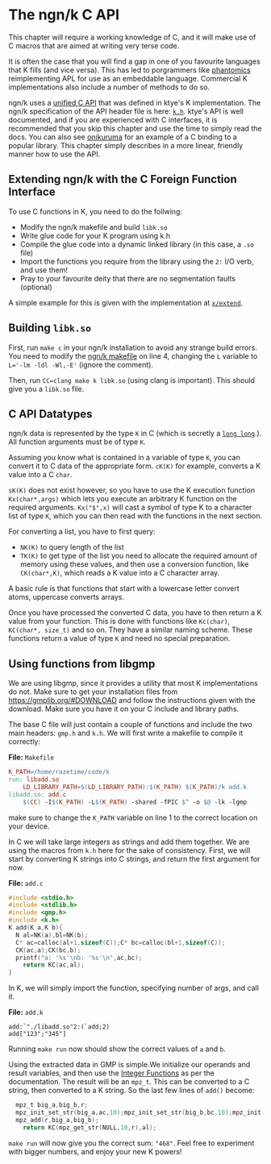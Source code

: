 # The ngn/k C API

This chapter will require a working knowledge of C, and it will make use of C
macros that are aimed at writing very terse code.

It is often the case that you will find a gap in one of you favourite languages
that K fills (and vice versa). This has led to porgrammers like [phantomics](https://github.com/phantomics)
reimplementing APL for use as an embeddable language. Commercial K
implementations also include a number of methods to do so. 

ngn/k uses a [unified C API](https://github.com/ktye/i/blob/master/%2B/README.md#c-api-kh)
that was defined in ktye's K implementation. The ngn/k specification of the API
header file is here: [`k.h`](https://codeberg.org/ngn/k/src/branch/master/k.h).
ktye's API is well documented, and if you are experienced with C interfaces,
it is recommended that you skip this chapter and
use the time to simply read the docs. You can also see
[onikuruma](https://github.com/x86y/onikuruma/tree/main) for an example of a
C binding to a popular library. This chapter simply describes in a more
linear, friendly manner how to use the API.

## Extending ngn/k with the C Foreign Function Interface

To use C functions in K, you need to do the follwing:
- Modify the ngn/k makefile and build `libk.so`
- Write glue code for your K program using k.h
- Compile the glue code into a dynamic linked library (in this case, a `.so`
  file)
- Import the functions you require from the library using the `2:` I/O verb,
  and use them!
- Pray to your favourite deity that there are no segmentation faults (optional)

A simple example for this is given with the implementation at
[`x/extend`](https://codeberg.org/ngn/k/src/branch/master/x/extend).

## Building `libk.so`

First, run `make c` in your ngn/k installation to avoid any strange build
errors. You need to modify the [ngn/k makefile](https://codeberg.org/ngn/k/src/branch/master/makefile)
on line 4, changing the `L` variable to `L='-lm -ldl -Wl,-E'`
(ignore the comment).

Then, run `CC=clang make k libk.so` (using clang is important). This should
give you a `libk.so` file.

## C API Datatypes
ngn/k data is represented by the type `K` in C (which is secretly a
[`long long`](https://codeberg.org/ngn/k/src/branch/master/k.h).). All
function arguments must be of type `K`.

Assuming you know what is contained in a variable of type `K`, you can convert
it to C data of the appropriate form. `cK(K)` for example, converts a K value into
a C `char`.

`sK(K)` does not exist however, so you have to use the K execution function
`Kx(char*,args)` which lets you execute an arbitrary K function on the required
arguments. `Kx("$",x)` will cast a symbol of type K to a character list of type
`K`, which you can then read with the functions in the next section.

For converting a list, you have to first query:
- `NK(K)` to query length of the list
- `TK(K)` to get type of the list
you need to allocate the required amount of memory using these values, and then
use a conversion function, like `CK(char*,K)`, which reads a K
value into a C character array.

A basic rule is that functions that start with a lowercase letter convert
atoms, uppercase converts arrays.

Once you have processed the converted C data, you have to then return a K
value from your function. This is done with functions like `Kc(char)`,
`KC(char*, size_t)` and so on. They have a similar naming scheme. These
functions return a value of type `K` and need no special preparation.

## Using functions from libgmp

We are using libgmp, since it provides a utility that most K implementations
do not. Make sure to get your installation files from https://gmplib.org/#DOWNLOAD
and follow the instructions given with the download. Make sure you have it on
your C include and library paths.

The base C file will just contain a couple of functions and include the two
main headers: `gmp.h` and `k.h`. We will first write a makefile to compile it
correctly:

__File:__ `Makefile`
```makefile
K_PATH=/home/razetime/code/k
run: libadd.so
	LD_LIBRARY_PATH=$(LD_LIBRARY_PATH):$(K_PATH) $(K_PATH)/k add.k
libadd.so: add.c
	$(CC) -I$(K_PATH) -L$(K_PATH) -shared -fPIC $^ -o $@ -lk -lgmp
```

make sure to change the `K_PATH` variable on line 1 to the correct location on
your device.

In C we will take large integers as strings and add them together. We are using
the macros from `k.h` here for the sake of consistency. First,
we will start by converting K strings into C strings, and return the first
argument for now.

__File:__ `add.c` 
```c
#include <stdio.h>
#include <stdlib.h>
#include <gmp.h>
#include <k.h>
K add(K a,K b){
  N al=NK(a),bl=NK(b);
  C* ac=calloc(al+1,sizeof(C));C* bc=calloc(bl+1,sizeof(C));
  CK(ac,a);CK(bc,b);
  printf("a: '%s'\nb: '%s'\n",ac,bc);
	return KC(ac,al);
}
```

In K, we will simply import the function, specifying number of args,
and call it.

__File:__ `add.k`
```
add:`"./libadd.so"2:(`add;2)
add["123";"345"]
```

Running `make run` now should show the correct values of `a` and `b`.

Using the extracted data in GMP is simple.We initialize our operands and result
variables, and then use the [Integer Functions](https://gmplib.org/manual/Integer-Functions)
as per the documentation. The result will be an `mpz_t`. This can be converted
to a C string, then converted to a K string. So the last few lines of `add()` become:

```c
  mpz_t big_a,big_b,r;
  mpz_init_set_str(big_a,ac,10);mpz_init_set_str(big_b,bc,10);mpz_init(r);
  mpz_add(r,big_a,big_b);
	return KC(mpz_get_str(NULL,10,r),al);
```

`make run` will now give you the correct sum: `"468"`. Feel free to experiment
with bigger numbers, and enjoy your new K powers!
